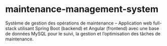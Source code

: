 # maintenance-management-system
Système de gestion des opérations de maintenance – Application web full-stack utilisant Spring Boot (backend) et Angular (frontend) avec une base de données MySQL pour le suivi, la gestion et l’optimisation des tâches de maintenance.
